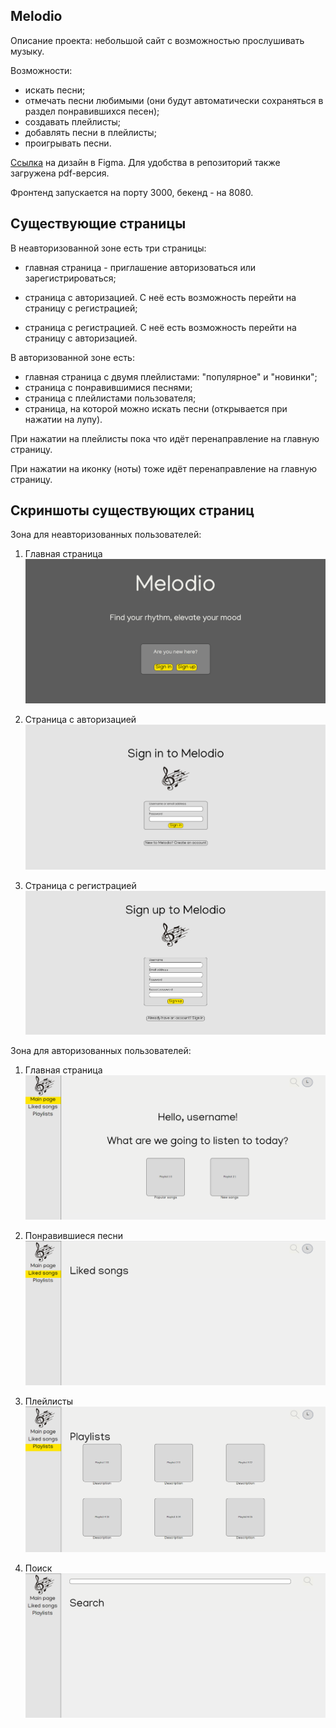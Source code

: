 ## Melodio

Описание проекта: небольшой сайт с возможностью прослушивать музыку.

Возможности:
- искать песни;
- отмечать песни любимыми (они будут автоматически сохраняться в раздел понравившихся песен);
- создавать плейлисты;
- добавлять песни в плейлисты;
- проигрывать песни.

[Ссылка](https://www.figma.com/file/dYheeY8PLOmtlAw7mMsvi3/Melodio?type=design&node-id=0%3A1&mode=design&t=oOoKsmzECpzFe7O4-1) на дизайн в Figma. Для удобства в репозиторий также загружена pdf-версия.

Фронтенд запускается на порту 3000, бекенд - на 8080.

## Существующие страницы

В неавторизованной зоне есть три страницы:
  - главная страница - приглашение авторизоваться или зарегистрироваться;
  
  - страница с авторизацией. С неё есть возможность перейти на страницу с регистрацией;
  - страница с регистрацией. С неё есть возможность перейти на страницу с авторизацией.

В авторизованной зоне есть:
  - главная страница с двумя плейлистами: "популярное" и "новинки";
  - страница с понравившимися песнями;
  - страница с плейлистами пользователя;
  - страница, на которой можно искать песни (открывается при нажатии на лупу).

При нажатии на плейлисты пока что идёт перенаправление на главную страницу.

При нажатии на иконку (ноты) тоже идёт перенаправление на главную страницу.

## Скриншоты существующих страниц

Зона для неавторизованных пользователей:
1. Главная страница
![Главная страница](./screenshotes/main_for_not_authorised.png)

2. Страница с авторизацией
![Страница с авторизацией](./screenshotes/sign_in.png)

3. Страница с регистрацией
![Страница с регистрацией](./screenshotes/sign_up.png)


Зона для авторизованных пользователей:
1. Главная страница
![Главная страница](./screenshotes/main_for_authorised.png)

2. Понравившиеся песни
![Понравившиеся песни](./screenshotes/liked_songs.png)

3. Плейлисты
![Плейлисты](./screenshotes/playlists.png)

4. Поиск
![Поиск](./screenshotes/search.png)
